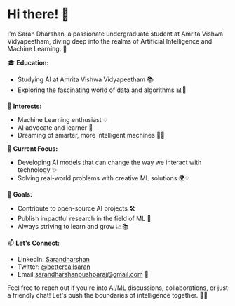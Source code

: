 # Hi there! 👋

I'm Saran Dharshan, a passionate undergraduate student at Amrita Vishwa Vidyapeetham, diving deep into the realms of Artificial Intelligence and Machine Learning. 🚀

🎓 **Education:**  
- Studying AI at Amrita Vishwa Vidyapeetham 📚
- Exploring the fascinating world of data and algorithms 📊🤖

🤖 **Interests:**  
- Machine Learning enthusiast 💡
- AI advocate and learner 🌟
- Dreaming of smarter, more intelligent machines 🤖💭

🌱 **Current Focus:**  
- Developing AI models that can change the way we interact with technology ✨
- Solving real-world problems with creative ML solutions 🌍💡

🚀 **Goals:**  
- Contribute to open-source AI projects 🛠️
- Publish impactful research in the field of ML 📝
- Always striving to learn and grow 📈📚

📫 **Let's Connect:**  
- LinkedIn: [Sarandharshan](https://www.linkedin.com/in/sarandharshan/)
- Twitter: [@bettercallsaran]([https://twitter.com/yourusername](https://twitter.com/bettercallsaran))
- Email:sarandharshanpushparaj@gmail.com 📧

Feel free to reach out if you're into AI/ML discussions, collaborations, or just a friendly chat! Let's push the boundaries of intelligence together. 🌟🤝
